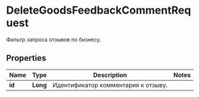 

# DeleteGoodsFeedbackCommentRequest

Фильтр запроса отзывов по бизнесу. 

## Properties

Name | Type | Description | Notes
------------ | ------------- | ------------- | -------------
**id** | **Long** | Идентификатор комментария к отзыву.  | 



